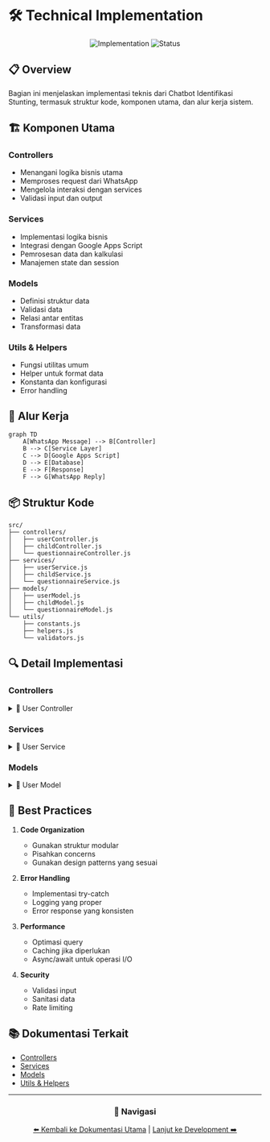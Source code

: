 # 🛠️ Technical Implementation

<div align="center">

![Implementation](https://img.shields.io/badge/Implementation-Detailed-blue)
![Status](https://img.shields.io/badge/Status-Complete-green)

</div>

## 📋 Overview

Bagian ini menjelaskan implementasi teknis dari Chatbot Identifikasi Stunting, termasuk struktur kode, komponen utama, dan alur kerja sistem.

## 🏗️ Komponen Utama

### Controllers
- Menangani logika bisnis utama
- Memproses request dari WhatsApp
- Mengelola interaksi dengan services
- Validasi input dan output

### Services
- Implementasi logika bisnis
- Integrasi dengan Google Apps Script
- Pemrosesan data dan kalkulasi
- Manajemen state dan session

### Models
- Definisi struktur data
- Validasi data
- Relasi antar entitas
- Transformasi data

### Utils & Helpers
- Fungsi utilitas umum
- Helper untuk format data
- Konstanta dan konfigurasi
- Error handling

## 🔄 Alur Kerja

```mermaid
graph TD
    A[WhatsApp Message] --> B[Controller]
    B --> C[Service Layer]
    C --> D[Google Apps Script]
    D --> E[Database]
    E --> F[Response]
    F --> G[WhatsApp Reply]
```

## 📦 Struktur Kode

```
src/
├── controllers/
│   ├── userController.js
│   ├── childController.js
│   └── questionnaireController.js
├── services/
│   ├── userService.js
│   ├── childService.js
│   └── questionnaireService.js
├── models/
│   ├── userModel.js
│   ├── childModel.js
│   └── questionnaireModel.js
└── utils/
    ├── constants.js
    ├── helpers.js
    └── validators.js
```

## 🔍 Detail Implementasi

### Controllers
<details>
<summary>📝 User Controller</summary>

```javascript
class UserController {
  async register(req, res) {
    // Implementasi registrasi user
  }

  async getProfile(req, res) {
    // Implementasi get profile
  }
}
```
</details>

### Services
<details>
<summary>📝 User Service</summary>

```javascript
class UserService {
  async createUser(userData) {
    // Implementasi create user
  }

  async getUserByPhone(phone) {
    // Implementasi get user
  }
}
```
</details>

### Models
<details>
<summary>📝 User Model</summary>

```javascript
class User {
  constructor(data) {
    this.id = data.id;
    this.name = data.name;
    this.phone = data.phone;
  }
}
```
</details>

## 🎯 Best Practices

1. **Code Organization**
   - Gunakan struktur modular
   - Pisahkan concerns
   - Gunakan design patterns yang sesuai

2. **Error Handling**
   - Implementasi try-catch
   - Logging yang proper
   - Error response yang konsisten

3. **Performance**
   - Optimasi query
   - Caching jika diperlukan
   - Async/await untuk operasi I/O

4. **Security**
   - Validasi input
   - Sanitasi data
   - Rate limiting

## 📚 Dokumentasi Terkait

- [Controllers](controllers.md)
- [Services](services.md)
- [Models](models.md)
- [Utils & Helpers](utils.md)

---

<div align="center">

### 🔗 Navigasi

[⬅️ Kembali ke Dokumentasi Utama](../README.md) | [Lanjut ke Development ➡️](../development/README.md)

</div> 